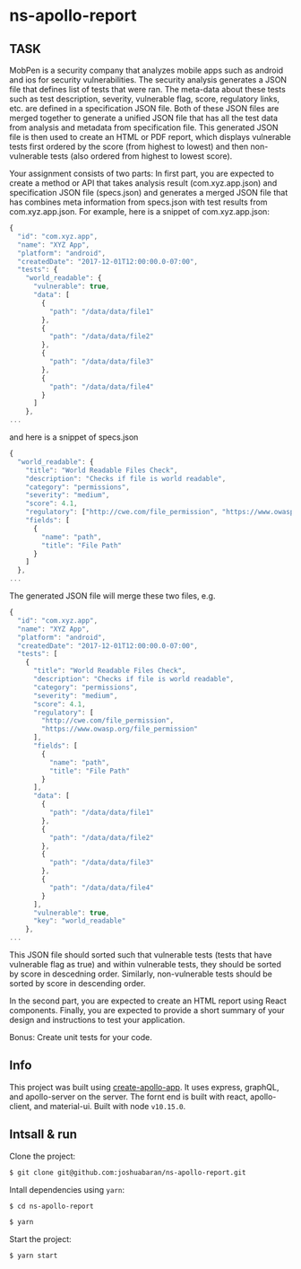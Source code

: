 # ns-apollo-report

TASK
----

MobPen is a security company that analyzes mobile apps such as android and ios
for security vulnerabilities. The security analysis generates a JSON file that
defines list of tests that were ran. The meta-data about these tests such as
test description, severity, vulnerable flag, score, regulatory links, etc. are
defined in a specification JSON file. Both of these JSON files are merged together
to generate a unified JSON file that has all the test data from analysis
and metadata from specification file. This generated JSON file is then
used to create an HTML or PDF report, which displays vulnerable tests first
ordered by the score (from highest to lowest) and then non-vulnerable
tests (also ordered from highest to lowest score).

Your assignment consists of two parts: In first part, you are expected to create
a method or API that takes analysis result (com.xyz.app.json) and specification
JSON file (specs.json) and generates a merged JSON file that has combines meta
information from specs.json with test results from com.xyz.app.json. For example,
here is a snippet of com.xyz.app.json:
```javascript
{
  "id": "com.xyz.app",
  "name": "XYZ App",
  "platform": "android",
  "createdDate": "2017-12-01T12:00:00.0-07:00",
  "tests": {
    "world_readable": {
      "vulnerable": true,
      "data": [
        {
          "path": "/data/data/file1"
        },
        {
          "path": "/data/data/file2"
        },
        {
          "path": "/data/data/file3"
        },
        {
          "path": "/data/data/file4"
        }
      ]
    },
...
```
and here is a snippet of specs.json
```javascript 
{
  "world_readable": {
    "title": "World Readable Files Check",
    "description": "Checks if file is world readable",
    "category": "permissions",
    "severity": "medium",
    "score": 4.1,
    "regulatory": ["http://cwe.com/file_permission", "https://www.owasp.org/file_permission"],
    "fields": [
      {
        "name": "path",
        "title": "File Path"
      }
    ]
  },
...
``` 
The generated JSON file will merge these two files, e.g.
```javascript 
{
  "id": "com.xyz.app",
  "name": "XYZ App",
  "platform": "android",
  "createdDate": "2017-12-01T12:00:00.0-07:00",
  "tests": [
    {
      "title": "World Readable Files Check",
      "description": "Checks if file is world readable",
      "category": "permissions",
      "severity": "medium",
      "score": 4.1,
      "regulatory": [
        "http://cwe.com/file_permission",
        "https://www.owasp.org/file_permission"
      ],
      "fields": [
        {
          "name": "path",
          "title": "File Path"
        }
      ],
      "data": [
        {
          "path": "/data/data/file1"
        },
        {
          "path": "/data/data/file2"
        },
        {
          "path": "/data/data/file3"
        },
        {
          "path": "/data/data/file4"
        }
      ],
      "vulnerable": true,
      "key": "world_readable"
    },
...
``` 
This JSON file should sorted such that vulnerable tests (tests that have vulnerable
flag as true) and within vulnerable tests, they should be sorted by score in descedning order.
Similarly, non-vulnerable tests should be sorted by score in descending order.

In the second part, you are expected to create an HTML report using React components. Finally,
you are expected to provide a short summary of your design and instructions to test your application.

Bonus: Create unit tests for your code.

Info
----

This project was built using [create-apollo-app](https://github.com/sysgears/create-apollo-app). It uses express, graphQL, and apollo-server on the server. The fornt end is built with react, apollo-client, and material-ui. Built with node `v10.15.0`.

Intsall & run
-------------

Clone the project:
```bash
$ git clone git@github.com:joshuabaran/ns-apollo-report.git
```

Intall dependencies using `yarn`:
```bash
$ cd ns-apollo-report
```
```bash
$ yarn
```

Start the project:
```bash
$ yarn start
```
